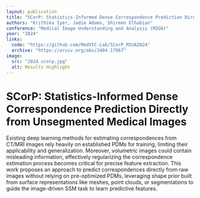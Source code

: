 ```yaml
---
layout: publication
title: "SCorP: Statistics-Informed Dense Correspondence Prediction Directly from Unsegmented Medical Images"
authors: "Krithika Iyer, Jadie Adams, Shireen Elhabian"
conference: "Medical Image Understanding and Analysis (MIUA)"
year: "2024"
links:
  code: "https://github.com/MedVIC-Lab/SCorP_MIUA2024"
  archive: "https://arxiv.org/abs/2404.17967"
image:
  src: "2024_scorp.jpg"
  alt: Results Highlight
---
```


# SCorP: Statistics-Informed Dense Correspondence Prediction Directly from Unsegmented Medical Images
Existing deep learning methods for estimating correspondences from CT/MRI images rely heavily on established PDMs for training, limiting their applicability and generalization. Moreover, volumetric images could contain misleading information, effectively regularizing the correspondence estimation process becomes critical for precise feature extraction. This work proposes an approach to predict correspondences directly from raw images without relying on pre-optimized PDMs, leveraging shape prior built from surface representations like meshes, point clouds, or segmentations to guide the image-driven SSM task to learn predictive features.